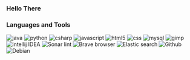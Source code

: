 ### Hello There

<h3>Languages and Tools</h3>
<p>
  <img alt="java" src="https://img.shields.io/badge/Java-ED8B00?style=flat-square&logo=java&logoColor=white"/>
  <img alt="python" src="https://img.shields.io/badge/Python-3776AB?flat-square&logo=python&logoColor=white"/>
  <img alt="csharp" src="https://img.shields.io/badge/C%23-239120?style=flat-square&logo=c-sharp&logoColor=white"/>
  <img alt="javascript" src="https://img.shields.io/badge/JavaScript-F7DF1E?style=flat-square&logo=javascript&logoColor=black"/>
  <img alt="html5" src="https://img.shields.io/badge/-HTML5-E34F26?style=flat-square&logo=html5&logoColor=white"/>
  <img alt="css" src="https://img.shields.io/badge/CSS-239120?&style=flat-square&logo=css3&logoColor=white"/>
  <img alt="mysql" src="https://img.shields.io/badge/MySQL-00000F?style=flat-square&logo=mysql&logoColor=white"/>
  <img alt="gimp" src="https://img.shields.io/badge/gimp-5C5543?style=flat-square&logo=gimp&logoColor=white"/>
  <img alt="intellij IDEA" src="https://img.shields.io/badge/IntelliJ_IDEA-000000.svg?style=flat-square&logo=intellij-idea&logoColor=white"/>
  <img alt="Sonar lint" src="https://img.shields.io/badge/SonarLint-CB2029?style=flat-square&logo=sonarlint&logoColor=white"/>
  <img alt="Brave browser" src="https://img.shields.io/badge/-Brave_Browser-FB542B?style=flat-square&logo=brave&logoColor=white"/>
  <img alt="Elastic search" src="https://img.shields.io/badge/-ElasticSearch-005571?style=flat-square&logo=elasticsearch"/>
  <img alt="Github" src="https://img.shields.io/badge/github-%23121011.svg?style=flat-square&logo=github&logoColor=white"/>
  <img alt="Debian" src="https://img.shields.io/badge/Debian-D70A53?style=flat-square&logo=debian&logoColor=white"/>
</p>
